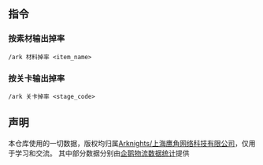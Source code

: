 ## 指令
### 按素材输出掉率
`/ark 材料掉率 <item_name>`

### 按关卡输出掉率
`/ark 关卡掉率 <stage_code>`

## 声明
本仓库使用的一切数据，版权均归属[Arknights/上海鹰角网络科技有限公司](https://ak.hypergryph.com/)，仅用于学习和交流。
其中部分数据分别由[企鹅物流数据统计](https://penguin-stats.io/)提供